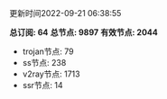 更新时间2022-09-21 06:38:55

**总订阅: 64**
**总节点: 9897**
**有效节点: 2044**
- trojan节点: 79
- ss节点: 238
- v2ray节点: 1713
- ssr节点: 14
